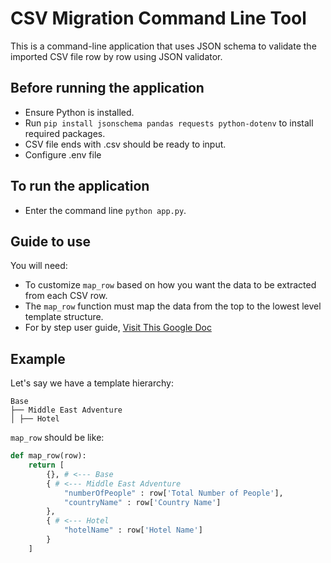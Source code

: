 # CSV Migration Command Line Tool

This is a command-line application that uses JSON schema to validate the imported CSV file row by row using JSON validator.

## Before running the application

- Ensure Python is installed.
- Run `pip install jsonschema pandas requests python-dotenv` to install required packages.
- CSV file ends with .csv should be ready to input.
- Configure .env file

## To run the application

- Enter the command line `python app.py`.

## Guide to use

You will need:

- To customize `map_row` based on how you want the data to be extracted from each CSV row.
- The `map_row` function must map the data from the top to the lowest level template structure.
- For by step user guide, [Visit This Google Doc](https://docs.google.com/document/d/1RmSBVvFJEpZxZq6Lquh9uBI92rMPAu33P52AtbdGPGk/edit?usp=sharing)

## Example

Let's say we have a template hierarchy:

```
Base
├── Middle East Adventure
│ ├── Hotel
```

`map_row` should be like:

```python
def map_row(row):
    return [
        {}, # <--- Base
        { # <--- Middle East Adventure
            "numberOfPeople" : row['Total Number of People'],
            "countryName" : row['Country Name']
        },
        { # <--- Hotel
            "hotelName" : row['Hotel Name']
        }
    ]
```
